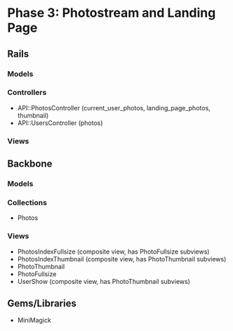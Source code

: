 # Phase 3: Photostream and Landing Page

## Rails
### Models

### Controllers
* API::PhotosController (current_user_photos, landing_page_photos, thumbnail)
* API::UsersController (photos)

### Views

## Backbone
### Models

### Collections
* Photos

### Views
* PhotosIndexFullsize (composite view, has PhotoFullsize subviews)
* PhotosIndexThumbnail (composite view, has PhotoThumbnail subviews)
* PhotoThumbnail
* PhotoFullsize
* UserShow (composite view, has PhotoThumbnail subviews)

## Gems/Libraries
* MiniMagick
